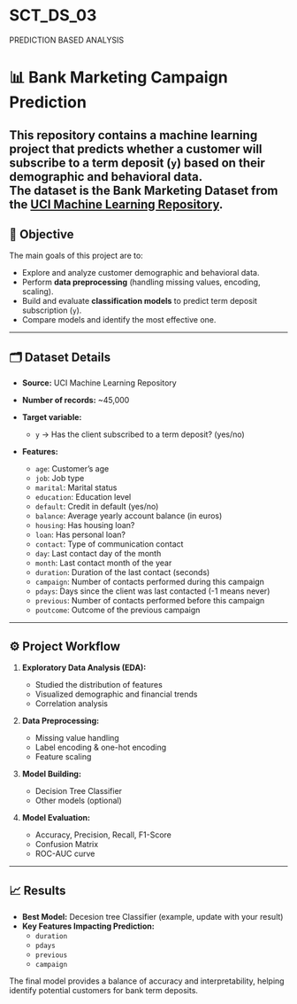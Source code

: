 # SCT_DS_03
PREDICTION BASED ANALYSIS

# 📊 Bank Marketing Campaign Prediction

This repository contains a machine learning project that predicts whether a customer will subscribe to a term deposit (`y`) based on their demographic and behavioral data.  
The dataset is the **Bank Marketing Dataset** from the [UCI Machine Learning Repository](https://archive.ics.uci.edu/ml/datasets/bank+marketing).
---

## 📌 Objective

The main goals of this project are to:

- Explore and analyze customer demographic and behavioral data.  
- Perform **data preprocessing** (handling missing values, encoding, scaling).  
- Build and evaluate **classification models** to predict term deposit subscription (`y`).  
- Compare models and identify the most effective one.  

---

## 🗂️ Dataset Details

- **Source:** UCI Machine Learning Repository  
- **Number of records:** ~45,000  
- **Target variable:**  
  - `y` → Has the client subscribed to a term deposit? (yes/no)  

- **Features:**
  - `age`: Customer’s age  
  - `job`: Job type  
  - `marital`: Marital status  
  - `education`: Education level  
  - `default`: Credit in default (yes/no)  
  - `balance`: Average yearly account balance (in euros)  
  - `housing`: Has housing loan?  
  - `loan`: Has personal loan?  
  - `contact`: Type of communication contact  
  - `day`: Last contact day of the month  
  - `month`: Last contact month of the year  
  - `duration`: Duration of the last contact (seconds)  
  - `campaign`: Number of contacts performed during this campaign  
  - `pdays`: Days since the client was last contacted (-1 means never)  
  - `previous`: Number of contacts performed before this campaign  
  - `poutcome`: Outcome of the previous campaign  

---

## ⚙️ Project Workflow

1. **Exploratory Data Analysis (EDA):**
   - Studied the distribution of features  
   - Visualized demographic and financial trends  
   - Correlation analysis  

2. **Data Preprocessing:**
   - Missing value handling  
   - Label encoding & one-hot encoding  
   - Feature scaling  

3. **Model Building:**
   - Decision Tree Classifier   
   - Other models (optional)  

4. **Model Evaluation:**
   - Accuracy, Precision, Recall, F1-Score  
   - Confusion Matrix  
   - ROC-AUC curve  

---

## 📈 Results

- **Best Model:** Decesion tree Classifier (example, update with your result)  
- **Key Features Impacting Prediction:**
  - `duration`  
  - `pdays`  
  - `previous`  
  - `campaign`  

The final model provides a balance of accuracy and interpretability, helping identify potential customers for bank term deposits.  

